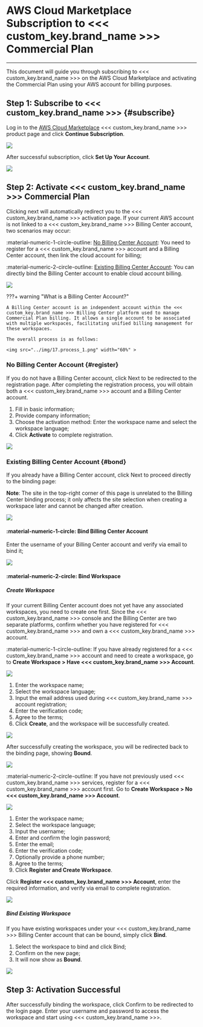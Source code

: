 # AWS Cloud Marketplace Subscription to <<< custom_key.brand_name >>> Commercial Plan
---

This document will guide you through subscribing to <<< custom_key.brand_name >>> on the AWS Cloud Marketplace and activating the Commercial Plan using your AWS account for billing purposes.


## Step 1: Subscribe to <<< custom_key.brand_name >>> {#subscribe}

Log in to the [AWS Cloud Marketplace](https://awsmarketplace.amazonaws.cn/marketplace/pp/prodview-duyx7ds3f3cq2) <<< custom_key.brand_name >>> product page and click **Continue Subscription**.

![](img/8.space_4.png)

After successful subscription, click **Set Up Your Account**.

![](img/8.space_9.png)


## Step 2: Activate <<< custom_key.brand_name >>> Commercial Plan

Clicking next will automatically redirect you to the <<< custom_key.brand_name >>> activation page. If your current AWS account is not linked to a <<< custom_key.brand_name >>> Billing Center account, two scenarios may occur:

:material-numeric-1-circle-outline: [No Billing Center Account](#register): You need to register for a <<< custom_key.brand_name >>> account and a Billing Center account, then link the cloud account for billing;

:material-numeric-2-circle-outline: [Existing Billing Center Account](#bond): You can directly bind the Billing Center account to enable cloud account billing.

![](img/10.aliyun_market_2.png)

???+ warning "What is a Billing Center Account?"

    A Billing Center account is an independent account within the <<< custom_key.brand_name >>> Billing Center platform used to manage Commercial Plan billing. It allows a single account to be associated with multiple workspaces, facilitating unified billing management for these workspaces.

    The overall process is as follows:

    <img src="../img/17.process_1.png" width="60%" >

### No Billing Center Account {#register}

If you do not have a Billing Center account, click Next to be redirected to the registration page. After completing the registration process, you will obtain both a <<< custom_key.brand_name >>> account and a Billing Center account.

1. Fill in basic information;
2. Provide company information;
3. Choose the activation method: Enter the workspace name and select the workspace language;
4. Click **Activate** to complete registration.

![](img/aws.png)

### Existing Billing Center Account {#bond}

If you already have a Billing Center account, click Next to proceed directly to the binding page:

**Note**: The site in the top-right corner of this page is unrelated to the Billing Center binding process; it only affects the site selection when creating a workspace later and cannot be changed after creation.

![](img/aws-1.png)


#### :material-numeric-1-circle: Bind Billing Center Account

Enter the username of your Billing Center account and verify via email to bind it;

![](img/aws-2.png)

#### :material-numeric-2-circle: Bind Workspace

##### Create Workspace

If your current Billing Center account does not yet have any associated workspaces, you need to create one first. Since the <<< custom_key.brand_name >>> console and the Billing Center are two separate platforms, confirm whether you have registered for <<< custom_key.brand_name >>> and own a <<< custom_key.brand_name >>> account.

:material-numeric-1-circle-outline: If you have already registered for a <<< custom_key.brand_name >>> account and need to create a workspace, go to **Create Workspace > Have <<< custom_key.brand_name >>> Account**.

![](img/1-1-commercial-aliyun.png)

1. Enter the workspace name;
2. Select the workspace language;
3. Input the email address used during <<< custom_key.brand_name >>> account registration;
4. Enter the verification code;
5. Agree to the terms;
6. Click **Create**, and the workspace will be successfully created.

![](img/10.aws_create_space.png)

After successfully creating the workspace, you will be redirected back to the binding page, showing **Bound**.

![](img/15.aws_market_10.png)


:material-numeric-2-circle-outline: If you have not previously used <<< custom_key.brand_name >>> services, register for a <<< custom_key.brand_name >>> account first. Go to **Create Workspace > No <<< custom_key.brand_name >>> Account**.

![](img/1-2-commercial-aliyun.png)

1. Enter the workspace name;
2. Select the workspace language;
3. Input the username;
4. Enter and confirm the login password;
5. Enter the email;
6. Enter the verification code;
7. Optionally provide a phone number;
8. Agree to the terms;
9. Click **Register and Create Workspace**.

Click **Register <<< custom_key.brand_name >>> Account**, enter the required information, and verify via email to complete registration.


![](img/10.aws_register.png)



##### Bind Existing Workspace

If you have existing workspaces under your <<< custom_key.brand_name >>> Billing Center account that can be bound, simply click **Bind**.

1. Select the workspace to bind and click Bind;
2. Confirm on the new page;
3. It will now show as **Bound**.

![](img/15.aws_market_register_11.png)


## Step 3: Activation Successful

After successfully binding the workspace, click Confirm to be redirected to the login page. Enter your username and password to access the workspace and start using <<< custom_key.brand_name >>>.

<!--
Redirected to the **Bind <<< custom_key.brand_name >>> Workspace** page, showing that it has been bound.

![](img/15.aws_market_register_14.png)

Click **Confirm**, displaying activation success.

![](img/15.aws_market_register_15.png)

You can view the activated billing method under **Workspace Management** in the [<<< custom_key.brand_name >>> Billing Center](https://<<< custom_key.boss_domain >>>/#/signin).

![](img/15.aws_market_register_16.png)




<!--
### Register <<< custom_key.brand_name >>> Commercial Plan

If you do not have a <<< custom_key.brand_name >>> account, you can click **Register <<< custom_key.brand_name >>> Commercial Plan Now** to start the account registration process.

=== "Step 1: Basic Information"

    On the **Basic Information** page, choose either “China Region 2 (Ningxia)” or “Overseas Region 1 (Oregon)” site, input registration details, and click **Next**.

    ![](img/15.aws_market_register_1.png)

=== "Step 2: Company Information"

    On the **Company Information** page, input relevant details and click **Register**.

    ![](img/15.aws_market_register_3.png)

=== "Step 3: Choose Activation Method"

    On the **Choose Activation Method** page, enter the **Workspace Name** and select the **Workspace Language**, then click **Confirm** to complete registration.

    **Note**: The workspace is a collaboration space for <<< custom_key.brand_name >>> data insights. The workspace language option affects event, alert, SMS templates, etc., within the workspace. If English is chosen, the corresponding templates will default to English and cannot be changed once created, so please choose carefully.
    
    ![](img/15.aws_market_register_5.png)

=== "Step 4: Activation Successful"

    After successfully choosing the activation method, it will prompt that <<< custom_key.brand_name >>> Commercial Plan has been activated.
    
    **Note**: After activation, fees generated by the bound workspace will be directly settled from the AWS account that purchased the product.

    ![](img/15.aws_market_register_7.png)

    You can log in to the [<<< custom_key.brand_name >>> Billing Center](https://<<< custom_key.boss_domain >>>/#/signin) with the newly registered account to view the activated billing method under **Workspace Management**.

    ![](img/15.aws_market_register_10.png)

### Bind <<< custom_key.brand_name >>> Workspace

If you already have a <<< custom_key.brand_name >>> account, you can click **Existing Billing Center Account, Proceed to Bind** for instructions on how to quickly bind AWS account billing.

![](img/15.aws_market_2.png)

Click **Understood** to start binding <<< custom_key.brand_name >>> workspace. Before binding the workspace, you need to bind the <<< custom_key.brand_name >>> Billing Center account first.

#### Bind <<< custom_key.brand_name >>> Billing Center Account

- Site: Choose the site for creating the workspace later;
- Username: If you already have a <<< custom_key.brand_name >>> Billing Center account, enter the **Username** and verify via email to bind;
- Registration: If you do not have a <<< custom_key.brand_name >>> Billing Center account, register first.

![](img/10.market_aws_1.png)


#### Bind Workspace

=== "Bind Existing Workspace"

    If you have existing workspaces under your <<< custom_key.brand_name >>> Billing Center account, directly click **Bind**.

    ![](img/15.aws_market_register_11.png)

    In the confirmation dialog box, click **Confirm**.

    ![](img/15.aws_market_register_13.png)
    
    Redirected to the **Bind <<< custom_key.brand_name >>> Workspace** page, showing that it has been bound.

    ![](img/15.aws_market_register_14.png)

    Click **Confirm**, displaying activation success.

    ![](img/15.aws_market_register_15.png)

    You can view the activated billing method under **Workspace Management** in the [<<< custom_key.brand_name >>> Billing Center](https://<<< custom_key.boss_domain >>>/#/signin).

    ![](img/15.aws_market_register_16.png)


=== "Create Workspace"

    If you have registered a <<< custom_key.brand_name >>> account but have not created a workspace, click **Create Workspace** first.

    ![](img/1-1-commercial-aliyun.png)

    Enter the workspace name, select the workspace language, and input the email address used during <<< custom_key.brand_name >>> account registration. Verify via email to create the workspace.

    **Note**: The workspace is a collaboration space for <<< custom_key.brand_name >>> data insights. The workspace language option affects event, alert, SMS templates, etc., within the workspace. If English is chosen, the corresponding templates will default to English and cannot be changed once created, so please choose carefully.

    ![](img/10.aws_create_space.png)

    After successfully creating the workspace, you will be redirected to the **Bind <<< custom_key.brand_name >>> Workspace** page.

    ![](img/15.aws_market_10.png)

    Click **Confirm**, redirecting to the **Successfully Bound <<< custom_key.brand_name >>> Workspace** page.

    ![](img/15.aws_market_11.png)

=== "Register <<< custom_key.brand_name >>> Account"

    If you have not previously used <<< custom_key.brand_name >>> services, register for a <<< custom_key.brand_name >>> account and create a workspace first.

    ![](img/1-2-commercial-aliyun.png)

    Click **Register <<< custom_key.brand_name >>> Account**, enter the required information, and verify via email to complete registration.

    **Note**: The workspace is a collaboration space for <<< custom_key.brand_name >>> data insights. The workspace language option affects event, alert, SMS templates, etc., within the workspace. If English is chosen, the corresponding templates will default to English and cannot be changed once created, so please choose carefully.

    ![](img/10.aws_register.png)

## Start Using <<< custom_key.brand_name >>>

After registration, you can watch a short video introduction about <<< custom_key.brand_name >>> or click **Start with Installing DataKit** to install and configure your first DataKit.

![](img/1-free-start-1109.png)